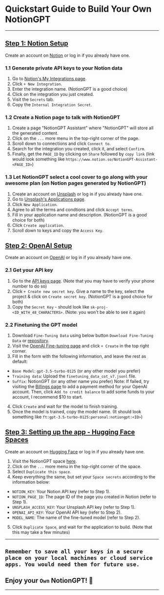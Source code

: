 # Quickstart Guide to Build Your Own NotionGPT
---
## <u>Step 1: Notion Setup</u>
Create an account on [Notion](https://notion.so) or log in if you already have one.

### 1.1 Generate private API keys to your Notion data
1. Go to [Notion's My Integrations page](https://www.notion.so/my-integrations).
2. Click `+ New Integration`.
3. Enter the integration name. (NotionGPT is a good choice)
4. Click on the integration you just created.
5. Visit the `Secrets` tab.
6. Copy the `Internal Integration Secret`. 

### 1.2 Create a Notion page to talk with NotionGPT
1. Create a page "NotionGPT Assistant" where "NotionGPT" will store all the generated content.
2. Click on the `...` more menu in the top-right corner of the page.
3. Scroll down to connections and click `Connect to`.
4. Search for the integration you created, click it, and select `Confirm`.
5. Finally, get the `PAGE_ID` by clicking on `Share` followed by `copy link` (link would look something like `https://www.notion.so/NotionGPT-Assistant-<PAGE_ID>`)

### 1.3 Let NotionGPT select a cool cover to go along with your awesome plan (on Notion pages generated by NotionGPT)
1. Create an account on [Unsplash](https://unsplash.com/join) or log in if you already have one.
2. Go to [Unsplash's Applications page](https://unsplash.com/oauth/applications).
3. Click `New Application`.
4. Agree to all the terms and condtions and click `Accept terms`.
5. Fill in your application name and description. (NotionGPT is a good choice for both)
6. Click `Create application`.
7. Scroll down to keys and copy the `Access Key`.

## <u>Step 2: OpenAI Setup</u>
Create an account on [OpenAI](https://platform.openai.com/signup) or log in if you already have one.

### 2.1 Get your API key
1. Go to the [API keys page](https://platform.openai.com/account/api-keys). (Note that you may have to verify your phone number to do so)
2. Click `+ Create new secret key`. Give a name to the key, select the project & click on `Create secret key`. (NotionGPT is a good choice for both)
3. Copy the `Secret Key` - should look like `sk-proj-<ID_WITH_48_CHARACTERS>`. (Note: you won't be able to see it again)

### 2.2 Finetuning the GPT model
1. Download `Fine-Tuning Data` using below button `Download Fine-Tuning Data` or [repository](https://huggingface.co/spaces/disciple0/notiongpt/tree/main/data).
2. Visit the [OpenAI Fine-tuning page](https://platform.openai.com/finetune) and click `+ Create` in the top right corner.
3. Fill in the form with the following information, and leave the rest as default:
- `Base Model`: `gpt-3.5-turbo-0125` (or any other model you prefer)
- `Training data`: Upload the `finetuning_data_cot_v7.jsonl` file.
- `Suffix`: NotionGPT (or any other name you prefer)
Note: If failed, try visiting the [Billings page](https://platform.openai.com/settings/organization/billing/overview) to add a payment method for your OpenAI account. Then, click `Add to credit balance` to add some funds to your account, I recommend $10 to start.
4. Click `Create` and wait for the model to finish training.
5. Once the model is trained, copy the model name. (It should look something like `ft:gpt-3.5-turbo-0125:personal:notiongpt:<ID>`)

## <u>Step 3: Setting up the app - Hugging Face Spaces</u>
Create an account on [Hugging Face](https://huggingface.co/join) or log in if you already have one.

1. Visit the NotionGPT space [here](https://huggingface.co/spaces/disciple0/notiongpt).
2. Click on the `...` more menu in the top-right corner of the space.
3. Select `Duplicate this space`.
4. Keep everything the same, but set your `Space secrets` according to the information below:
- `NOTION_KEY`: Your Notion API key (refer to Step 1).
- `NOTION_PAGE_ID`: The page ID of the page you created in Notion (refer to Step 1).
- `UNSPLASH_ACCESS_KEY`: Your Unsplash API key (refer to Step 1).
- `OPENAI_API_KEY`: Your OpenAI API key (refer to Step 2).
- `MODEL_NAME`: The name of the fine-tuned model (refer to Step 2).
5. Click `Duplicate Space`, and wait for the application to build. (Note that this may take a few minutes)
---
## `Remember to save all your keys in a secure place on your local machines or cloud service apps. You would need them for future use.`

## Enjoy your `Own` NotionGPT! 🎉
---